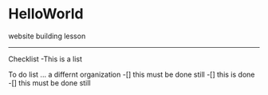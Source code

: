 # HelloWorld
website building lesson

-------

Checklist
-This is a list

To do list ... a differnt organization
-[] this must be done still
-[] this is done
-[] this must be done still